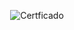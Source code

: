 <div align="center">

![Certficado](https://user-images.githubusercontent.com/86432393/231328516-1bddbbbf-53bf-4d18-a52b-730c7977256f.png)

</div>